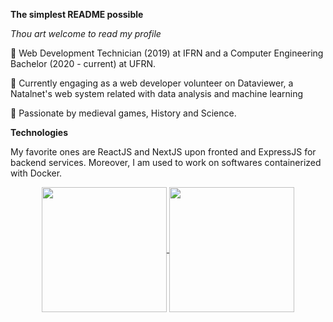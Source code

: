 
**The simplest README possible**

*Thou art welcome to read my profile*

:wave: Web Development Technician (2019) at IFRN and a Computer Engineering Bachelor (2020 - current) at UFRN.

:pushpin: Currently engaging as a web developer volunteer on Dataviewer, a Natalnet's web system related with data analysis and machine learning

:game_die: Passionate by medieval games, History and Science.

**Technologies**

My favorite ones are ReactJS and NextJS upon fronted and ExpressJS for backend services. Moreover, I am used to work on softwares containerized with Docker.

<div align="center">
  <a href="https://github.com/anuraghazra/github-readme-stats">
    <img align="center" src="https://github-readme-stats.vercel.app/api/top-langs/?username=raphaelramosds&layout=compact" height="200px"/>
  </a>
  <a href="https://github.com/anuraghazra/convoychat">
    <img align="center" src="https://github-readme-stats.vercel.app/api?username=raphaelramosds&show_icons=true" height="200px"/>
  </a>
</div>


